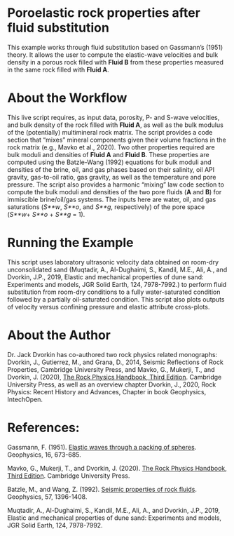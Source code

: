 
# Poroelastic rock properties after fluid substitution

This example works through fluid substitution based on Gassmann’s (1951) theory.  It allows the user to compute the elastic\-wave velocities and bulk density in a porous rock filled with **Fluid B** from these properties measured in the same rock filled with **Fluid A**.

# About the Workflow

This live script requires, as input data, porosity, P\- and S\-wave velocities, and bulk density of the rock filled with **Fluid A**, as well as the bulk modulus of the (potentially) multimineral rock matrix.  The script provides a code section that “mixes” mineral components given their volume fractions in the rock matrix (e.g., Mavko et al., 2020).  Two other properties required are bulk moduli and densities of **Fluid A** and **Fluid B**.  These properties are computed using the Batzle\-Wang (1992) equations for bulk moduli and densities of the brine, oil, and gas phases based on their salinity, oil API gravity, gas\-to\-oil ratio, gas gravity, as well as the temperature and pore pressure.  The script also provides a harmonic “mixing” law code section to compute the bulk moduli and densities of the two pore fluids (**A** and **B**) for immiscible brine/oil/gas systems.  The inputs here are water, oil, and gas saturations (*S**w*, *S**o*, and *S**g*, respectively) of the pore space (*S**w*+ *S**o* + *S**g* = 1).  

# Running the Example

This script uses laboratory ultrasonic velocity data obtained on room\-dry unconsolidated sand (Muqtadir, A., Al\-Dughaimi, S., Kandil, M.E., Ali, A., and Dvorkin, J.P., 2019, Elastic and mechanical properties of dune sand:  Experiments and models, JGR Solid Earth, 124, 7978\-7992.) to perform fluid substitution from room\-dry conditions to a fully water\-saturated condition followed by a partially oil\-saturated condition.  This script also plots  outputs of velocity versus confining pressure and elastic attribute cross\-plots.  

# About the Author

Dr. Jack Dvorkin has co\-authored two rock physics related monographs:  Dvorkin, J., Gutierrez, M., and Grana, D., 2014, Seismic Reflections of Rock Properties, Cambridge University Press, and Mavko, G., Mukerji, T., and Dvorkin, J. (2020), [The Rock Physics Handbook, Third Edition](https://doi.org/10.1017/9781108333016). Cambridge University Press, as well as an overview chapter Dvorkin, J., 2020, Rock Physics:  Recent History and Advances, Chapter in book Geophysics, IntechOpen.

# References:

Gassmann, F. (1951). [Elastic waves through a packing of spheres](https://doi.org/10.1190/1.1437718). Geophysics, 16, 673\-685.

Mavko, G., Mukerji, T., and Dvorkin, J. (2020). [The Rock Physics Handbook, Third Edition](https://doi.org/10.1017/9781108333016). Cambridge University Press.

Batzle, M., and Wang, Z. (1992). [Seismic properties of rock fluids](https://doi.org/10.1190/1.1443207). Geophysics, 57, 1396\-1408.

Muqtadir, A., Al\-Dughaimi, S., Kandil, M.E., Ali, A., and Dvorkin, J.P., 2019, Elastic and mechanical properties of dune sand:  Experiments and models, JGR Solid Earth, 124, 7978\-7992.

